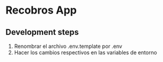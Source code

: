 # Recobros App

## Development steps

1. Renombrar el archivo .env.template por .env
2. Hacer los cambios respectivos en las variables de entorno
